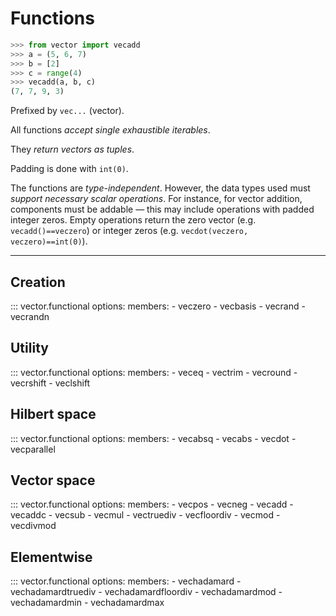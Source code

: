 # Functions

```python
>>> from vector import vecadd
>>> a = (5, 6, 7)
>>> b = [2]
>>> c = range(4)
>>> vecadd(a, b, c)
(7, 7, 9, 3)
```

Prefixed by `vec...` (vector).

All functions *accept single exhaustible iterables*.

They *return vectors as tuples*.

Padding is done with `int(0)`.

The functions are *type-independent*. However, the data types used must *support necessary scalar operations*. For instance, for vector addition, components must be addable — this may include operations with padded integer zeros. Empty operations return the zero vector (e.g. `vecadd()==veczero`) or integer zeros (e.g. `vecdot(veczero, veczero)==int(0)`).

---

## Creation

::: vector.functional
    options:
      members:
        - veczero
        - vecbasis
        - vecrand
        - vecrandn

## Utility

::: vector.functional
    options:
      members:
        - veceq
        - vectrim
        - vecround
        - vecrshift
        - veclshift

## Hilbert space

::: vector.functional
    options:
      members:
        - vecabsq
        - vecabs
        - vecdot
        - vecparallel

## Vector space

::: vector.functional
    options:
      members:
        - vecpos
        - vecneg
        - vecadd
        - vecaddc
        - vecsub
        - vecmul
        - vectruediv
        - vecfloordiv
        - vecmod
        - vecdivmod

## Elementwise

::: vector.functional
    options:
      members:
        - vechadamard
        - vechadamardtruediv
        - vechadamardfloordiv
        - vechadamardmod
        - vechadamardmin
        - vechadamardmax
